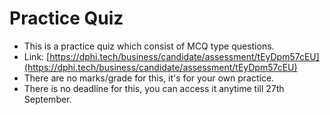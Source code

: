 # Practice Quiz

* This is a practice quiz which consist of MCQ type questions.
* Link: [https://dphi.tech/business/candidate/assessment/tEyDpm57cEU](https://dphi.tech/business/candidate/assessment/tEyDpm57cEU)
* There are no marks/grade for this, it's for your own practice.
* There is no deadline for this, you can access it anytime till 27th September.

